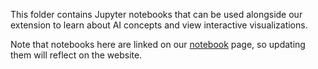This folder contains Jupyter notebooks that can be used alongside our extension to learn about AI concepts and view interactive visualizations.

Note that notebooks here are linked on our [notebook](https://aispace2.github.io/AISpace2/notebooks.html) page, so updating them will reflect on the website.
